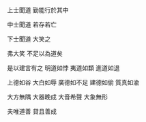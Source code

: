 上士聞道
勤能行於其中

中士聞道
若存若亡

下士聞道
大笑之

弗大笑
不足以為道矣

是以建言有之
明道如悖
夷道如纇
進道如退

上德如谷
大白如辱
廣德如不足
建德如偷
質真如渝

大方無隅
大器晚成
大音希聲
大象無形

夫唯道善
貸且善成
